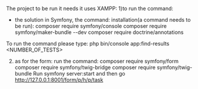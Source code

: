 The project to be run it needs it uses XAMPP:
1)to run the command:
  - the solution in Symfony, the command:
  installation(a command needs to be run): composer require symfony/console
  composer require symfony/maker-bundle --dev
  composer require doctrine/annotations

  To run the command please type: php bin/console app:find-results <NUMBER_OF_TESTS>

  2) as for the form:
  run the command:  composer require symfony/form
   composer require symfony/twig-bridge
   composer require symfony/twig-bundle
   Run symfony server:start and then go http://127.0.0.1:8001/form/p/h/p/task